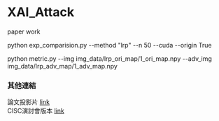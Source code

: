 # XAI_Attack
paper work




python exp_comparision.py --method "lrp" --n 50 --cuda --origin True




python metric.py --img img_data/lrp_ori_map/1_ori_map.npy --adv_img img_data/lrp_adv_map/1_adv_map.npy







### 其他連結  
論文投影片 [link](https://docs.google.com/presentation/d/1eYiIPxz3XbZTnGIBF7jJyTPh-5j0uQ7gvi-614u6XvI/edit?usp=sharing)  
CISC演討會版本 [link](https://drive.google.com/file/d/1gtsMByaNR0fkLKrY2suWaXY2mf6gVOcj/view?usp=sharing)  